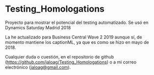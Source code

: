 # Testing_Homologations
Proyecto para mostrar el potencial del testing automatizado. Se usó en Dynamics Saturday Madrid 2018

La he actualizado para Business Central Wave 2 2019 aunque sí, de momento mantiene los captionML, ya que es como se hizo en mayo de 2018.

Cualquier duda o cuestión, en el repositorio de github (https://github.com/jaloag/Testing_Homologations) o a mi correo electrónico (jaloag@gmail.com).
